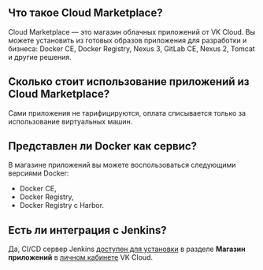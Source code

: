 ## Что такое Cloud Marketplace?

Cloud Marketplace — это магазин облачных приложений от VK Cloud. Вы можете установить из готовых образов приложения для разработки и бизнеса: Docker CE, Docker Registry, Nexus 3, GitLab CE, Nexus 2, Tomcat и другие решения.

## Сколько стоит использование приложений из Cloud Marketplace?

Сами приложения не тарифицируются, оплата списывается только за использование виртуальных машин.

## Представлен ли Docker как сервис?

В магазине приложений вы можете воспользоваться следующими версиями Docker:

- Docker CE,
- Docker Registry,
- Docker Registry с Harbor.

## Есть ли интеграция с Jenkins?

Да, CI/CD сервер Jenkins [доступен для установки](../mp-apps/mp-jenkins/) в разделе **Магазин приложений** в [личном кабинете](https://mcs.mail.ru/app/) VK Cloud.
